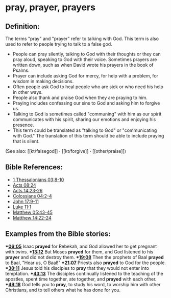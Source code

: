 # pray, prayer, prayers #

## Definition: ##

The terms "pray" and "prayer" refer to talking with God. This term is also used to refer to people trying to talk to a false god.

* People can pray silently, talking to God with their thoughts or they can pray aloud, speaking to God with their voice. Sometimes prayers are written down, such as when David wrote his prayers in the book of Psalms.
* Prayer can include asking God for mercy, for help with a problem, for wisdom in making decisions.
* Often people ask God to heal people who are sick or who need his help in other ways. 
* People also thank and praise God when they are praying to him.
* Praying includes confessing our sins to God and asking him to forgive us.
* Talking to God is sometimes called "communing" with him as our spirit communicates with his spirit, sharing our emotions and enjoying his presence.
* This term could be translated as "talking to God" or "communicating with God." The translation of this term should be able to include praying that is silent.

(See also: [[kt/falsegod]] **·** [[kt/forgive]] **·** [[other/praise]])

## Bible References: ##

* [1 Thessalonians 03:8-10](en/tn/1th/help/03/08)
* [Acts 08:24](en/tn/act/help/08/24)
* [Acts 14:23-26](en/tn/act/help/14/23)
* [Colossians 04:2-4](en/tn/col/help/04/02)
* [John 17:9-11](en/tn/jhn/help/17/09)
* [Luke 11:1](en/tn/luk/help/11/01)
* [Matthew 05:43-45](en/tn/mat/help/05/43)
* [Matthew 14:22-24](en/tn/mat/help/14/22)

## Examples from the Bible stories: ##

  __*[06:05](en/tn/obs/help/06/05)__  Isaac __prayed__ for Rebekah, and God allowed her to get pregnant with twins.
  __*[13:12](en/tn/obs/help/13/12)__  But Moses __prayed__ for them, and God listened to his __prayer__ and did not destroy them.
  __*[19:08](en/tn/obs/help/19/08)__  Then the prophets of Baal __prayed__ to Baal, "Hear us, O Baal!"
  __*[21:07](en/tn/obs/help/21/07)__  Priests also __prayed__ to God for the people.
  __*[38:11](en/tn/obs/help/38/11)__  Jesus told his disciples to __pray__ that they would not enter into temptation.
  __*[43:13](en/tn/obs/help/43/13)__ The disciples continually listened to the teaching of the apostles, spent time together, ate together, and __prayed__ with each other.
  __*[49:18](en/tn/obs/help/49/18)__  God tells you to __pray__, to study his word, to worship him with other Christians, and to tell others what he has done for you.